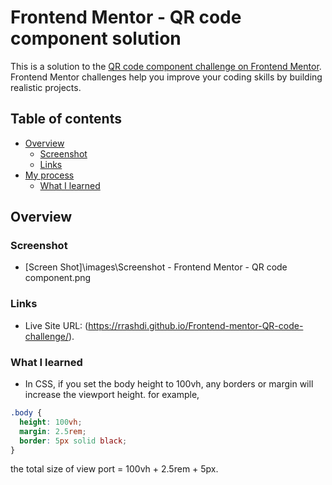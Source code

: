 # Frontend Mentor - QR code component solution

This is a solution to the [QR code component challenge on Frontend Mentor](https://www.frontendmentor.io/challenges/qr-code-component-iux_sIO_H). Frontend Mentor challenges help you improve your coding skills by building realistic projects. 

## Table of contents

- [Overview](#overview)
  - [Screenshot](#screenshot)
  - [Links](#links)
- [My process](#my-process)
  - [What I learned](#what-i-learned)
  

## Overview


### Screenshot


- [Screen Shot]\images\Screenshot - Frontend Mentor - QR code component.png


### Links

- Live Site URL: (https://rrashdi.github.io/Frontend-mentor-QR-code-challenge/).


### What I learned


- In CSS, if you set the body height to 100vh, any borders or margin will increase the viewport height.
 for example, 
```css
.body {
  height: 100vh;
  margin: 2.5rem;
  border: 5px solid black;
}
```
  the total size of view port = 100vh + 2.5rem + 5px.
